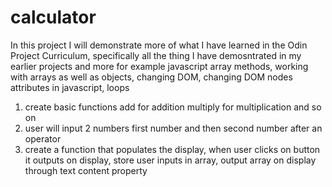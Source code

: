 # calculator
In this project I will demonstrate more of what I have learned in the Odin Project Curriculum, specifically all the thing I have demosntrated in my earlier projects and more for example javascript array methods, working with arrays as well as objects, changing DOM, changing DOM nodes attributes in javascript, loops 
1. create basic functions add for addition multiply for multiplication and so on
2. user will input 2 numbers first number and then second number after an operator
3. create a function that populates the display, when user clicks on button it outputs on display, store user inputs in array, output array on display through text content property